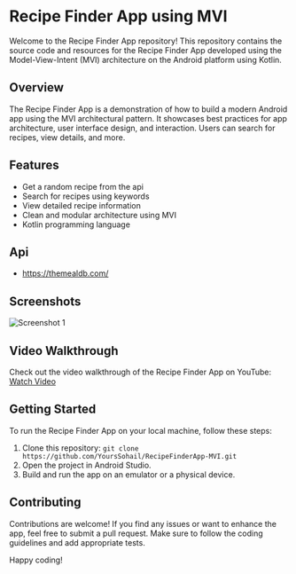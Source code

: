 # Recipe Finder App using MVI

Welcome to the Recipe Finder App repository! This repository contains the source code and resources for the Recipe Finder App developed using the Model-View-Intent (MVI) architecture on the Android platform using Kotlin.

## Overview

The Recipe Finder App is a demonstration of how to build a modern Android app using the MVI architectural pattern. It showcases best practices for app architecture, user interface design, and interaction. Users can search for recipes, view details, and more.

## Features

- Get a random recipe from the api
- Search for recipes using keywords
- View detailed recipe information
- Clean and modular architecture using MVI
- Kotlin programming language

## Api
 - https://themealdb.com/

## Screenshots

![Screenshot 1](screenshots/screenshot1.png)

## Video Walkthrough

Check out the video walkthrough of the Recipe Finder App on YouTube: [Watch Video](https://youtu.be/xZ_A6kYfMEg)

## Getting Started

To run the Recipe Finder App on your local machine, follow these steps:

1. Clone this repository: `git clone https://github.com/YoursSohail/RecipeFinderApp-MVI.git`
2. Open the project in Android Studio.
3. Build and run the app on an emulator or a physical device.

## Contributing

Contributions are welcome! If you find any issues or want to enhance the app, feel free to submit a pull request. Make sure to follow the coding guidelines and add appropriate tests.

Happy coding!
